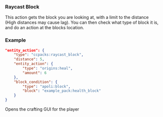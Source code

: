 ### Raycast Block

This action gets the block you are looking at, with a limit to the distance (High distances may cause lag). You can then check what type of block it is, and do an action at the blocks location.

### Example
```json
"entity_action": {
  	"type": "ccpacks:raycast_block",
	"distance": 5,
	"entity_action": {
		"type": "origins:heal",
		"amount": 6
	},
	"block_condition": {
		"type": "apoli:block",
		"block": "example_pack:health_block"
	}
}
```
Opens the crafting GUI for the player
